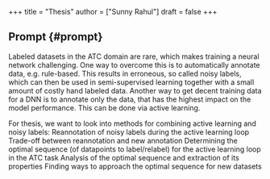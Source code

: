 +++
title = "Thesis"
author = ["Sunny Rahul"]
draft = false
+++


## Prompt {#prompt}

Labeled datasets in the ATC domain are rare, which makes training a neural network challenging. One way to overcome this is to automatically annotate data, e.g. rule-based. This results in erroneous, so called noisy labels, which can then be used in semi-supervised learning together with a small amount of costly hand labeled data. Another way to get decent training data for a DNN is to annotate only the data, that has the highest impact on the model performance. This can be done via active learning.

For thesis, we want to look into methods for combining active learning and noisy labels:
    Reannotation of noisy labels during the active learning loop
    Trade-off between reannotation and new annotation
    Determining the optimal sequence (of datapoints to label/relabel) for the active learning loop in the ATC task
    Analysis of the optimal sequence and extraction of its properties
    Finding ways to approach the optimal sequence for new datasets
